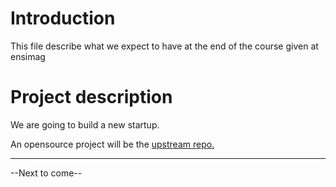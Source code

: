 # Introduction

This file describe what we expect to have at the end of the course given at ensimag

# Project description

We are going to build a new startup.

An opensource project will be the [upstream repo.](https://github.com/uggla/cloud_native_app)


---

--Next to come--
